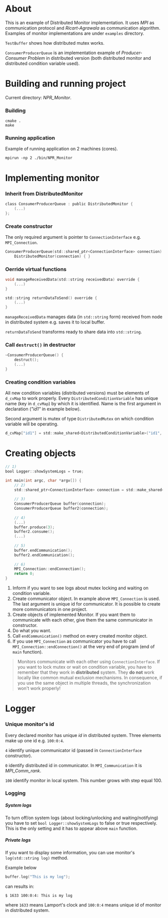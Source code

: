 About
======
This is an example of Distributed Monitor implementation. 
It uses *MPI* as communication protocol and *Ricart-Agrawala* as communication algorithm.
Examples of monitor implementations are under ``examples`` directory. 

``TestBuffer`` shows how distributed mutex works.

``ConsumerProducerQueue`` is an implementation example of *Producer-Consumer Problem* in distributed version 
(both distributed monitor and distributed condition variable used).

Building and running project
============
Current directory: *NPR_Monitor*.

### Building
```commandline
cmake .
make
```
### Running application
Example of running application on 2 machines (cores).
```commandline
mpirun -np 2 ./bin/NPR_Monitor
```

Implementing monitor
==================
### Inherit from DistributedMonitor
```objectivec
class ConsumerProducerQueue : public DistributedMonitor {
    (...)
};
```

### Create constructor

The only required argument is pointer to `ConnectionInterface` e.g. `MPI_Connection`.
```objectivec
ConsumerProducerQueue(std::shared_ptr<ConnectionInterface> connection) : 
    DistributedMonitor(connection) { }
```

### Oerride virtual functions
```objectivec
void manageReceivedData(std::string receivedData) override { 
    (...) 
}

std::string returnDataToSend() override {
    (...)
}
```
``manageReceivedData`` manages data (in ``std::string`` form)  received from node in distributed system e.g. saves it to local buffer.

``returnDataToSend`` transforms ready to share data into ``std::string``.

### Call `destruct()` in destructor
```objectivec
~ConsumerProducerQueue() {
    destruct();
    (...)
}
```

### Creating condition variables

All new condition variables (distributed versions) must be elements of ``d_cvMap`` to work properly.
Every ``DistributedConditionVariable`` has unique name (key in ``d_cvMap``) by which it is identified.
Name is the first argument in declaration (*"id1"* in example below).

Second argument is mutex of type ``DistributedMutex`` on which condition variable will be operating.
```objectivec
d_cvMap["id1"] = std::make_shared<DistributedConditionVariable>("id1", d_mutex);
```

Creating objects
=============
```objectivec
// 1)
bool Logger::showSystemLogs = true;

int main(int argc, char *argv[]) {
    // 2)
    std::shared_ptr<ConnectionInterface> connection = std::make_shared<MPI_Connection>(argc, argv, 4);
    
    // 3)
    ConsumerProducerQueue buffer(connection);
    ConsumerProducerQueue buffer2(connection);
    
    // 4)
    (...)
    buffer.produce(3);
    buffer2.consume();
    (...)
    
    // 5)
    buffer.endCommunication();
    buffer2.endCommunication();
    
    // 6)
    MPI_Connection::endConnection();
    return 0;
}
```
1) Inform if you want to see logs about mutex locking and waiting on condition variable.
2) Create communicator object. In example above ``MPI_Connection`` is used.
The last argument is unique id for communicator. It is possible to create more communicators in one project.
2) Create objects of implemented Monitor. 
If you want them to communicate with each other, give them the same communicator in constructor.
3) Do what you want.
4) Call ``endCommunication()`` method on every created monitor object.
5) If you use ``MPI_Connection`` as communicator you have to call `` MPI_Connection::endConnection()`` at 
the very end of program (end of ``main`` function).

>Monitors communicate with each other using ``ConnectionInterface``. 
If you want to lock mutex or wait on condition variable, you have to remember that they work 
in **distributed** system. They **do not** work locally like common mutual exclusion mechanisms. 
In consequence, if you use the same object in multiple threads, the synchronization won't work properly! 
>

Logger
=====
### Unique monitor's id
Every declared monitor has unique *id* in distributed system.
Three elements make up one id e.g. ``100:0:4``. 

`4` identify unique communicator id (passed in ``ConnectionInterface`` constructor).

`0` identify distributed id in communicator. 
In ``MPI_Communication`` it is *MPI_Comm_rank*.

`100` identify monitor in local system. This number grows with step equal 100.

### Logging
##### System logs
To turn off/on system logs (about locking/unlocking and waiting/notifying) 
you have to set ``bool Logger::showSystemLogs`` to false or true respectively. 
This is the only setting and it has to appear above ``main`` function.

##### Private logs
If you want to display some information, you can use monitor's ``log(std::string log)`` method.


Example below
```objectivec
buffer.log("This is my log");
```
can results in:
```commandline
$ 1633 100:0:4: This is my log
```
where ``1633`` means Lamport's clock and ``100:0:4`` means unique id of monitor in distributed system.
